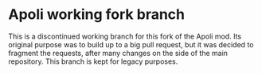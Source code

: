 # Apoli working fork branch

This is a discontinued working branch for this fork of the Apoli mod. Its original purpose was to build up to a big pull request, but it was decided to fragment the requests, after many changes on the side of the main repository. This branch is kept for legacy purposes.
